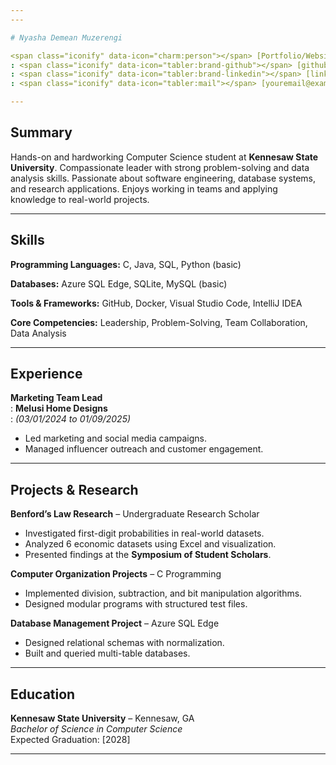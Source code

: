 ```yaml
---
---

# Nyasha Demean Muzerengi

<span class="iconify" data-icon="charm:person"></span> [Portfolio/Website](https://example.com/)  
: <span class="iconify" data-icon="tabler:brand-github"></span> [github.com/nyashademean](https://github.com/nyashademean)  
: <span class="iconify" data-icon="tabler:brand-linkedin"></span> [linkedin.com/in/nyashademean](https://linkedin.com/in/nyashademean)  
: <span class="iconify" data-icon="tabler:mail"></span> [youremail@example.com](mailto:youremail@example.com)  

---
```


## Summary
Hands-on and hardworking Computer Science student at **Kennesaw State University**. Compassionate leader with strong problem-solving and data analysis skills. Passionate about software engineering, database systems, and research applications. Enjoys working in teams and applying knowledge to real-world projects.

---

## Skills

**Programming Languages:** <span class="iconify" data-icon="logos:c" data-inline="false"></span> C, <span class="iconify" data-icon="logos:java" data-inline="false"></span> Java, SQL, Python (basic)  
 

**Databases:** Azure SQL Edge, SQLite, MySQL (basic)  

**Tools & Frameworks:** GitHub, Docker, Visual Studio Code, IntelliJ IDEA  

**Core Competencies:** Leadership, Problem-Solving, Team Collaboration, Data Analysis  

---

## Experience

**Marketing Team Lead**  
: **Melusi Home Designs**  
: *(03/01/2024 to 01/09/2025)*  

- Led marketing and social media campaigns.  
- Managed influencer outreach and customer engagement.  

---

## Projects & Research

**Benford’s Law Research** – Undergraduate Research Scholar  
- Investigated first-digit probabilities in real-world datasets.  
- Analyzed 6 economic datasets using Excel and visualization.  
- Presented findings at the **Symposium of Student Scholars**.  

**Computer Organization Projects** – C Programming  
- Implemented division, subtraction, and bit manipulation algorithms.  
- Designed modular programs with structured test files.  

**Database Management Project** – Azure SQL Edge  
- Designed relational schemas with normalization.  
- Built and queried multi-table databases.  

---

## Education

**Kennesaw State University** – Kennesaw, GA  
_Bachelor of Science in Computer Science_  
Expected Graduation: [2028]  

---
